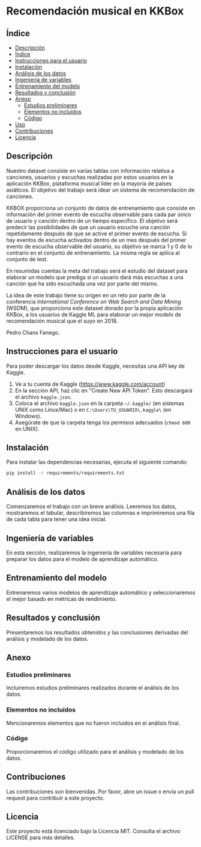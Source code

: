 # Recomendación musical en KKBox

## Índice

- [Descripción](#descripción)
- [Índice](#índice)
- [Instrucciones para el usuario](#instrucciones-para-el-usuario)
- [Instalación](#instalación)
- [Análisis de los datos](#análisis-de-los-datos)
- [Ingeniería de variables](#ingeniería-de-variables)
- [Entrenamiento del modelo](#entrenamiento-del-modelo)
- [Resultados y conclusión](#resultados-y-conclusión)
- [Anexo](#anexo)
    - [Estudios preliminares](#estudios-preliminares)
    - [Elementos no incluídos](#elementos-no-incluídos)
    - [Código](#código)
- [Uso](#uso)
- [Contribuciones](#contribuciones)
- [Licencia](#licencia)

## Descripción

Nuestro dataset consiste en varias tablas con información relativa a canciones, usuarios y escuchas realizadas por estos usuarios en la aplicación KKBox, plataforma musical líder en la mayoría de países asiáticos. El objetivo del trabajo será idear un sistema de recomendación de canciones.

KKBOX proporciona un conjunto de datos de entrenamiento que consiste en información del primer evento de escucha observable para cada par único de usuario y canción dentro de un tiempo específico. El objetivo será predecir las posibilidades de que un usuario escuche una canción repetidamente después de que se active el primer evento de escucha. Si hay eventos de escucha activados dentro de un mes después del primer evento de escucha observable del usuario, su objetivo se marca 1 y 0 de lo contrario en el conjunto de entrenamiento. La misma regla se aplica al conjunto de test.

En resumidas cuentas la meta del trabajo será el estudio del dataset para elaborar un modelo que prediga si un usuario dará más escuchas a una canción que ha sido escuchada una vez por parte del mismo.

La idea de este trabajo tiene su origen en un reto por parte de la conferencia *International Conference on Web Search and Data Mining* (WSDM), que proporciona este dataset donado por la propia aplicación KKBox, a los usuarios de Kaggle ML para elaborar un mejor modelo de recomendación musical que el suyo en 2018.

Pedro Chans Fanego.

## Instrucciones para el usuario

Para poder descargar los datos desde Kaggle, necesitas una API key de Kaggle.

1. Ve a tu cuenta de Kaggle (https://www.kaggle.com/account)
2. En la sección API, haz clic en "Create New API Token". Esto descargará el archivo `kaggle.json`.
3. Coloca el archivo `kaggle.json` en la carpeta `~/.kaggle/` (en sistemas UNIX como Linux/Mac) o en `C:\Users\TU_USUARIO\.kaggle\` (en Windows).
4. Asegúrate de que la carpeta tenga los permisos adecuados (`chmod 600` en UNIX).

## Instalación

Para instalar las dependencias necesarias, ejecuta el siguiente comando:

```sh
pip install -r requirements/requirements.txt
```

## Análisis de los datos

Comenzaremos el trabajo con un breve análisis. Leeremos los datos, mostraremos el tabular, describiremos las columnas e imprimiremos una fila de cada tabla para tener una idea inicial.

## Ingeniería de variables

En esta sección, realizaremos la ingeniería de variables necesaria para preparar los datos para el modelo de aprendizaje automático.

## Entrenamiento del modelo

Entrenaremos varios modelos de aprendizaje automático y seleccionaremos el mejor basado en métricas de rendimiento.

## Resultados y conclusión

Presentaremos los resultados obtenidos y las conclusiones derivadas del análisis y modelado de los datos.

## Anexo

### Estudios preliminares

Incluiremos estudios preliminares realizados durante el análisis de los datos.

### Elementos no incluídos

Mencionaremos elementos que no fueron incluidos en el análisis final.

### Código

Proporcionaremos el código utilizado para el análisis y modelado de los datos.

## Contribuciones

Las contribuciones son bienvenidas. Por favor, abre un issue o envía un pull request para contribuir a este proyecto.

## Licencia

Este proyecto está licenciado bajo la Licencia MIT. Consulta el archivo LICENSE para más detalles.